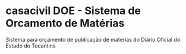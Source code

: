 # casacivil DOE - Sistema de Orcamento de Matérias
Sistema para orçamento de publicação de materias do Diário Oficial do Estado do Tocantins
